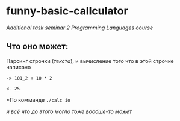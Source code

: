 # funny-basic-callculator
*Additional task seminar 2 Programming Languages course*

## Что оно может:

Парсинг строчки (*текста*), и вычисление того что в этой строчке написано

```
-> 101_2 + 10 * 2

<- 25
```

*По комманде `./calc io`

*и всё что до этого могло тоже вообще-то может*